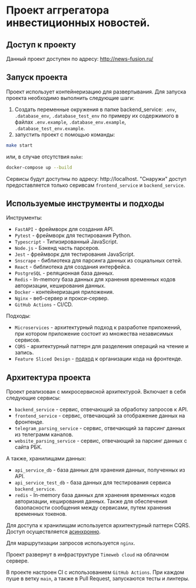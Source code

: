 # Проект аггрегатора инвестиционных новостей.

## Доступ к проекту
Данный проект доступен по адресу: http://news-fusion.ru/

## Запуск проекта
Проект использует контейнеризацию для развертывания. Для запуска проекта необходимо выполнить следующие шаги:
1. Создать переменные окружения в папке backend_service: `.env`, `.database_env`, `.database_test_env` по примеру их содержимого в файлах `.env.example`, `.database_env.example`, `.database_test_env.example`.
2. запустить проект с помощью команды:
```bash
make start
```
или, в случае отсутствия `make`:
```bash
docker-compose up --build
```
Сервисы будут доступны по адресу: http://localhost. "Снаружи" доступ предоставляется только серивсам `frontend_service` и `backend_service`.

## Используемые инструменты и подходы
Инструменты:
- `FastAPI` - фреймворк для создания API.
- `Pytest` - фреймворк для тестирования Python.
- `Typescript` - Типизированный JavaScript.
- `Node.js` - Бэкенд часть парсеров.
- `Jest` - фреймворк для тестирования JavaScript.
- `Snscrape` - библиотека для парсинга данных из социальных сетей.
- `React` - библиотека для создания интерфейса.
- `PostgreSQL` - реляционная база данных.
- `Redis` - In-memory база данных для хранения временных кодов авторизации, кеширования данных.
- `Docker` - контейнеризация приложения.
- `Nginx` - веб-сервер и прокси-сервер.
- `GitHub Actions` - CI/CD.

Подходы:
- `Microservices` - архитектурный подход к разработке приложений, при котором приложение состоит из множества независимых сервисов.
- `CQRS` - архитектурный паттерн для разделения операций на чтение и запись.
- `Feature Sliced Design` - [подход](https://feature-sliced.design/) к организации кода на фронтенде.


## Архитектура проекта
Проект реализован с микросервисной архитектурой. Включает в себя следующие сервисы:
- `backend_service` - сервис, отвечающий за обработку запросов к API.
- `frontend_service` - сервис, отвечающий за отображение данных на фронтенде.
- `telegram_parsing_service` - сервис, отвечающий за парсинг данных из телеграмм каналов.
- `website_parsing_service` - сервис, отвечающий за парсинг данных с сайта РБК.

А также, хранилищами данных:
- `api_service_db` - база данных для хранения данных, полученных из API.
- `api_service_test_db` - база данных для тестирования сервиса `backend_service`.
- `redis` - In-memory база данных для хранения временных кодов авторизации, кеширования данных. Также для обеспечения базопасности сообщения между сервисами, путем хранения временных токенов.

Для доступа к хранилищам используется архитектурный паттерн CQRS. Доступ осуществляется <u>асинхронно</u>.

Для маршрутизации запросов используется `nginx`.

Проект развернут в инфраструктуре `Timeweb cloud` на облачном сервере.

В проекте настроен CI с использованием `GitHub Actions`. При каждом пуше в ветку `main`, а также в Pull Request, запускаются тесты и линтеры.
